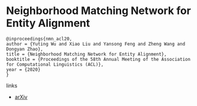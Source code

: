 # Neighborhood Matching Network for Entity Alignment

```
@inproceedings{nmn_acl20,
author = {Yuting Wu and Xiao Liu and Yansong Feng and Zheng Wang and Dongyan Zhao},
title = {Neighborhood Matching Network for Entity Alignment},
booktitle = {Proceedings of the 58th Annual Meeting of the Association for Computational Linguistics (ACL)},
year = {2020}
}
```

links
- [arXiv](https://arxiv.org/abs/2005.05607)
